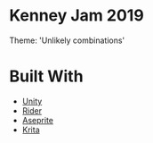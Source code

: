 # Kenney Jam 2019
Theme: 'Unlikely combinations'

# Built With
* [Unity](https://unity.com/)
* [Rider](https://www.jetbrains.com/rider/)
* [Aseprite](https://www.aseprite.org/)
* [Krita](https://krita.org/en/)
